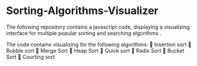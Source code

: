 # Sorting-Algorithms-Visualizer
The following repository contains a javascript code, displaying a visualizing interface for multiple popular sorting and searching algorithms . 

The code contains visualizing for the following algorithms:
 Insertion sort
 Bubble sort
 Merge Sort
 Heap Sort
 Quick sort
 Radix Sort
 Bucket Sort
 Courting sort
